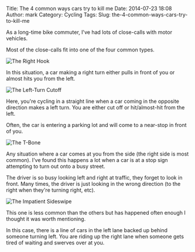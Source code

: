Title: The 4 common ways cars try to kill me
Date: 2014-07-23 18:08
Author: mark
Category: Cycling
Tags: 
Slug: the-4-common-ways-cars-try-to-kill-me

As a long-time bike commuter, I've had lots of close-calls with motor vehicles.

Most of the close-calls fit into one of the four common types.

![The Right Hook](http://static.biek.org/blog/img/the-right-hook.png)

In this situation, a car making a right turn either pulls in front of you or almost hits you from the left.

![The Left-Turn Cutoff](http://static.biek.org/blog/img/the-left-turn-cutoff.png)

Here, you're cycling in a straight line when a car coming in the opposite direction makes a left turn. You are either cut off or hit/almost-hit from the left.

Often, the car is entering a parking lot and will come to a near-stop in front of you.

![The T-Bone](http://static.biek.org/blog/img/the-t-bone.png)

Any situation where a car comes at you from the side (the right side is most common). I've found this happens a lot when a car is at a stop sign attempting to turn out onto a busy street.

The driver is so busy looking left and right at traffic, they forget to look in front. Many times, the driver is just looking in the wrong direction (to the right when they're turning right, etc).

![The Impatient Sideswipe](http://static.biek.org/blog/img/the-impatient-sideswipe.png)

This one is less common than the others but has happened often enough I thought it was worth mentioning.

In this case, there is a line of cars in the left lane backed up behind someone turning left. You are riding up the right lane when someone gets tired of waiting and swerves over at you.
